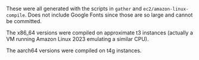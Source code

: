 These were all generated with the scripts in `gather` and `ec2/amazon-linux-compile`. Does not include Google Fonts since those are so large and cannot be committed.

The x86_64 versions were compiled on approximate t3 instances (actually a VM running Amazon Linux 2023 emulating a similar CPU).

The aarch64 versions were compiled on t4g instances.
